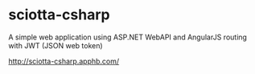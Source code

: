 # sciotta-csharp
A simple web application using ASP.NET WebAPI and AngularJS routing with JWT (JSON web token)

<http://sciotta-csharp.apphb.com/>
